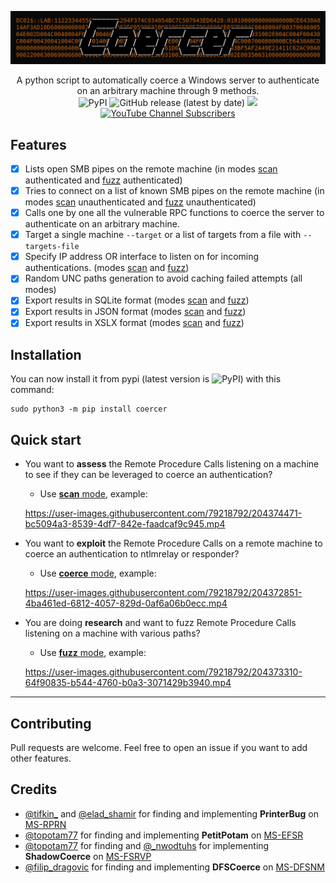 ![](./.github/banner.png)

<p align="center">
  A python script to automatically coerce a Windows server to authenticate on an arbitrary machine through 9 methods.
  <br>
  <img alt="PyPI" src="https://img.shields.io/pypi/v/coercer">
  <img alt="GitHub release (latest by date)" src="https://img.shields.io/github/v/release/p0dalirius/Coercer">
  <a href="https://twitter.com/intent/follow?screen_name=podalirius_" title="Follow"><img src="https://img.shields.io/twitter/follow/podalirius_?label=Podalirius&style=social"></a>
  <a href="https://www.youtube.com/c/Podalirius_?sub_confirmation=1" title="Subscribe"><img alt="YouTube Channel Subscribers" src="https://img.shields.io/youtube/channel/subscribers/UCF_x5O7CSfr82AfNVTKOv_A?style=social"></a>
  <br>
</p>

## Features

 - [x] Lists open SMB pipes on the remote machine (in modes [scan](./documentation/Scan-mode.md) authenticated and [fuzz](./documentation/Fuzz-mode.md) authenticated)
  - [x] Tries to connect on a list of known SMB pipes on the remote machine (in modes [scan](./documentation/Scan-mode.md) unauthenticated and [fuzz](./documentation/Fuzz-mode.md) unauthenticated)
 - [x] Calls one by one all the vulnerable RPC functions to coerce the server to authenticate on an arbitrary machine.
 - [x] Target a single machine `--target` or a list of targets from a file with `--targets-file`
 - [x] Specify IP address OR interface to listen on for incoming authentications. (modes [scan](./documentation/Scan-mode.md) and [fuzz](./documentation/Fuzz-mode.md))
 - [x] Random UNC paths generation to avoid caching failed attempts (all modes)
 - [x] Export results in SQLite format (modes [scan](./documentation/Scan-mode.md) and [fuzz](./documentation/Fuzz-mode.md))
 - [x] Export results in JSON format (modes [scan](./documentation/Scan-mode.md) and [fuzz](./documentation/Fuzz-mode.md))
 - [x] Export results in XSLX format (modes [scan](./documentation/Scan-mode.md) and [fuzz](./documentation/Fuzz-mode.md))

## Installation

You can now install it from pypi (latest version is <img alt="PyPI" src="https://img.shields.io/pypi/v/coercer">) with this command:

```
sudo python3 -m pip install coercer
```

## Quick start

 - You want to **assess** the Remote Procedure Calls listening on a machine to see if they can be leveraged to coerce an authentication?
   + Use [**scan** mode](./documentation/Scan-mode.md), example:

    https://user-images.githubusercontent.com/79218792/204374471-bc5094a3-8539-4df7-842e-faadcaf9c945.mp4

 - You want to **exploit** the Remote Procedure Calls on a remote machine to coerce an authentication to ntlmrelay or responder?
   + Use [**coerce** mode](./documentation/Coerce-mode.md), example:

    https://user-images.githubusercontent.com/79218792/204372851-4ba461ed-6812-4057-829d-0af6a06b0ecc.mp4
   
 - You are doing **research** and want to fuzz Remote Procedure Calls listening on a machine with various paths?
   + Use [**fuzz** mode](./documentation/Fuzz-mode.md), example:

    https://user-images.githubusercontent.com/79218792/204373310-64f90835-b544-4760-b0a3-3071429b3940.mp4

---

## Contributing

Pull requests are welcome. Feel free to open an issue if you want to add other features.

## Credits

 - [@tifkin_](https://twitter.com/tifkin_) and [@elad_shamir](https://twitter.com/elad_shamir) for finding and implementing **PrinterBug** on [MS-RPRN](https://docs.microsoft.com/en-us/openspecs/windows_protocols/ms-rprn/d42db7d5-f141-4466-8f47-0a4be14e2fc1)
 - [@topotam77](https://twitter.com/topotam77) for finding and implementing **PetitPotam** on [MS-EFSR](https://docs.microsoft.com/en-us/openspecs/windows_protocols/ms-efsr/08796ba8-01c8-4872-9221-1000ec2eff31)
 - [@topotam77](https://twitter.com/topotam77) for finding and [@_nwodtuhs](https://twitter.com/_nwodtuhs) for implementing **ShadowCoerce** on [MS-FSRVP](https://docs.microsoft.com/en-us/openspecs/windows_protocols/ms-fsrvp/dae107ec-8198-4778-a950-faa7edad125b)
 - [@filip_dragovic](https://twitter.com/filip_dragovic) for finding and implementing **DFSCoerce** on [MS-DFSNM](https://docs.microsoft.com/en-us/openspecs/windows_protocols/ms-dfsnm/95a506a8-cae6-4c42-b19d-9c1ed1223979)
